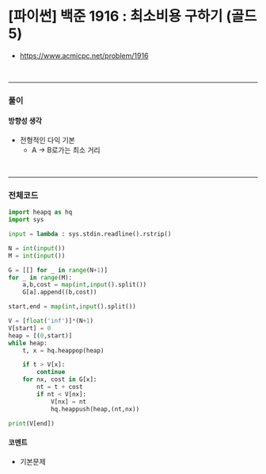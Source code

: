 # **\[파이썬\] 백준 1916 : 최소비용 구하기 (골드5)**
* https://www.acmicpc.net/problem/1916
<br>


---

### **풀이**

#### **방향성 생각**
* 전형적인 다익 기본
    * A -> B로가는 최소 거리

<br>

---

### **전체코드**
```python
import heapq as hq
import sys

input = lambda : sys.stdin.readline().rstrip()

N = int(input())
M = int(input())

G = [[] for _ in range(N+1)]
for _ in range(M):
    a,b,cost = map(int,input().split())
    G[a].append((b,cost))

start,end = map(int,input().split())

V = [float('inf')]*(N+1)
V[start] = 0
heap = [(0,start)]
while heap:
    t, x = hq.heappop(heap)

    if t > V[x]:
        continue
    for nx, cost in G[x]:
        nt = t + cost
        if nt < V[nx]:
            V[nx] = nt
            hq.heappush(heap,(nt,nx))

print(V[end])
```

#### **코멘트**

* 기본문제